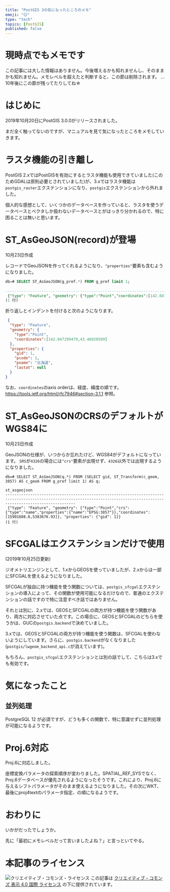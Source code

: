 ```yaml
---
title: "PostGIS 3の気になったところのメモ"
emoji: "😐"
type: "tech"
topics: [PostGIS]
published: false
---
```

# 現時点でもメモです

この記事には大した情報はありません。今後増えるかも知れませんし、そのままかも知れません。メモレベルを超えたと判断すると、この節は削除されます。
…10年後にこの節が残ってたりしてね☆

# はじめに

2019年10月20日にPostGIS 3.0.0がリリースされました。

まだ全く触ってないのですが、マニュアルを見て気になったところをメモしていきます。

# ラスタ機能の引き離し

PostGIS 2.xではPostGISを有効にするとラスタ機能も使用できていました(このためGDALは原則必要とされていました)が、3.xではラスタ機能は``postgis_raster``エクステンションになり、``postgis``エクステンションから外れました。

個人的な感想として、いくつかのデータベースを作っていると、ラスタを使うデータベースとベクタしか扱わないデータベースとがはっきり分かれるので、特に困ることは無いと思います。

# ST_AsGeoJSON(record)が登場

10月23日作成

レコードでGeoJSONを作ってくれるようになり、``"properties"``要素も含むようになりました。

```sql
db=# SELECT ST_AsGeoJSON(g_pref.*) FROM g_pref limit 1;
                                                                             st_asgeojson                               
----------------------------------------------------------------------------------------------------------------------------------------------------------------------
 {"type": "Feature", "geometry": {"type":"Point","coordinates":[142.847299479,43.46928589]}, "properties": {"gid": 1, "pcode": 1, "pname": "北海道", "lastat": null}}
(1 行)
```

折り返しとインデントを付けると次のようになります。

```json
 {
  "type": "Feature",
  "geometry": {
    "type":"Point",
    "coordinates":[142.847299479,43.46928589]
  },
  "properties": {
    "gid": 1,
    "pcode": 1,
    "pname": "北海道",
    "lastat": null
  }
}
```

なお、``coordinates``のaxis orderは、経度、緯度の順です。https://tools.ietf.org/html/rfc7946#section-3.1.1 参照。

# ST_AsGeoJSONのCRSのデフォルトがWGS84に

10月23日作成

GeoJSONの仕様が、いつからか忘れたけど、WGS84がデフォルトになっています。
``SRS``が``4326``の場合には``"crs"``要素が出現せず、``4326``以外では出現するようになりました。

```
db=# SELECT ST_AsGeoJSON(q.*) FROM (SELECT gid, ST_Transform(c_geom, 3857) AS c_geom FROM g_pref limit 1) AS q;
                                                                               st_asgeojson                             
---------------------------------------------------------------------------------------------------------------------------------------------------------------------------
 {"type": "Feature", "geometry": {"type":"Point","crs":{"type":"name","properties":{"name":"EPSG:3857"}},"coordinates":[15901688.6,5383676.93]}, "properties": {"gid": 1}}
(1 行)
```

# SFCGALはエクステンションだけで使用

(2019年10月25日更新)

ジオメトリエンジンとして、1.xからGEOSを使っていましたが、2.xからは一部にSFCGALを使えるようになりました。

SFCGALが独自に持つ機能を使う関数については、``postgis_sfcgal``エクステンションの導入によって、その関数が使用可能になるだけなので、普通のエクステンションの話ですので特に注意すべき話ではありません。

それとは別に、2.xでは、GEOSとSFCGALの両方が持つ機能を使う関数があり、両方に対応させていた点です。この場合に、GEOSとSFCGALのどちらを使うかは、GUCの``postgis.backend``で決めていました。

3.xでは、GEOSとSFCGALの両方が持つ機能を使う関数は、SFCGALを使わないようにしています。さらに、``postgis.backend``がなくなりました (``postgis/lwgeom_backend_api.c``が消えています)。

もちろん、``postgis_sfcgal``エクステンションとは別の話でして、こちらは3.xでも有効です。

# 気になったこと

## 並列処理

PostgreSQL 12 が必須ですが、どうも多くの関数で、特に意識せずに並列処理が可能になるようです。

# Proj.6対応

Proj.6に対応しました。

座標変換パラメータの探索順序が変わりました。SPATIAL_REF_SYSでなく、Proj.6データベースが優先されるようになったそうです。これにより、Proj.6に与えるシフトパラメータがそのまま使えるようになりました。その次にWKT、最後にproj4textのパラメータ指定、の順になるようです。

# おわりに

いかがだったでしょうか。

先に「最初にメモレベルだって言いましたよね？」と言っといてやる。

# 本記事のライセンス

![クリエイティブ・コモンズ・ライセンス](https://i.creativecommons.org/l/by/4.0/88x31.png)
この記事は [クリエイティブ・コモンズ 表示 4.0 国際 ライセンス](http://creativecommons.org/licenses/by/4.0/">) の下に提供されています。
